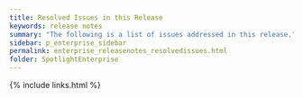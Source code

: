 ```yaml
---
title: Resolved Issues in this Release
keywords: release notes
summary: "The following is a list of issues addressed in this release."
sidebar: p_enterprise_sidebar
permalink: enterprise_releasenotes_resolvedissues.html
folder: SpotlightEnterprise
---
```


{% include links.html %}
